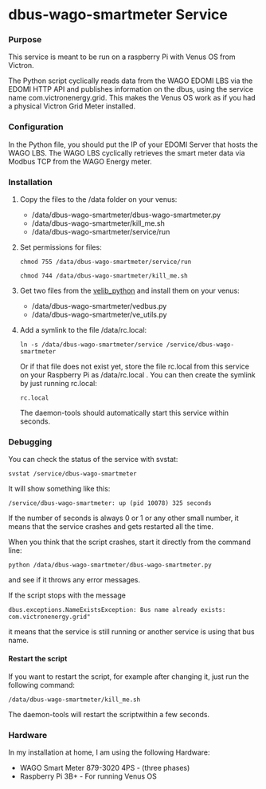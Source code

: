 # dbus-wago-smartmeter Service

### Purpose

This service is meant to be run on a raspberry Pi with Venus OS from Victron.

The Python script cyclically reads data from the WAGO EDOMI LBS via the EDOMI HTTP API and publishes information on the dbus, using the service name com.victronenergy.grid. This makes the Venus OS work as if you had a physical Victron Grid Meter installed.

### Configuration

In the Python file, you should put the IP of your EDOMI Server that hosts the WAGO LBS. The WAGO LBS cyclically retrieves the smart meter data via Modbus TCP from the WAGO Energy meter.

### Installation

1. Copy the files to the /data folder on your venus:

   - /data/dbus-wago-smartmeter/dbus-wago-smartmeter.py
   - /data/dbus-wago-smartmeter/kill_me.sh
   - /data/dbus-wago-smartmeter/service/run

2. Set permissions for files:

   `chmod 755 /data/dbus-wago-smartmeter/service/run`

   `chmod 744 /data/dbus-wago-smartmeter/kill_me.sh`

3. Get two files from the [velib_python](https://github.com/victronenergy/velib_python) and install them on your venus:

   - /data/dbus-wago-smartmeter/vedbus.py
   - /data/dbus-wago-smartmeter/ve_utils.py

4. Add a symlink to the file /data/rc.local:

   `ln -s /data/dbus-wago-smartmeter/service /service/dbus-wago-smartmeter`

   Or if that file does not exist yet, store the file rc.local from this service on your Raspberry Pi as /data/rc.local .
   You can then create the symlink by just running rc.local:
  
   `rc.local`

   The daemon-tools should automatically start this service within seconds.

### Debugging

You can check the status of the service with svstat:

`svstat /service/dbus-wago-smartmeter`

It will show something like this:

`/service/dbus-wago-smartmeter: up (pid 10078) 325 seconds`

If the number of seconds is always 0 or 1 or any other small number, it means that the service crashes and gets restarted all the time.

When you think that the script crashes, start it directly from the command line:

`python /data/dbus-wago-smartmeter/dbus-wago-smartmeter.py`

and see if it throws any error messages.

If the script stops with the message

`dbus.exceptions.NameExistsException: Bus name already exists: com.victronenergy.grid"`

it means that the service is still running or another service is using that bus name.

#### Restart the script

If you want to restart the script, for example after changing it, just run the following command:

`/data/dbus-wago-smartmeter/kill_me.sh`

The daemon-tools will restart the scriptwithin a few seconds.

### Hardware

In my installation at home, I am using the following Hardware:

- WAGO Smart Meter 879-3020 4PS - (three phases)
- Raspberry Pi 3B+ - For running Venus OS

